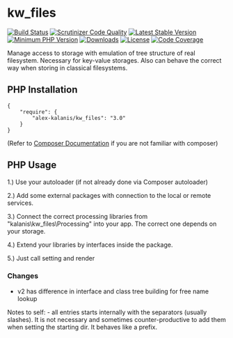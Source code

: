 # kw_files

[![Build Status](https://app.travis-ci.com/alex-kalanis/kw_files.svg?branch=master)](https://app.travis-ci.com/github/alex-kalanis/kw_files)
[![Scrutinizer Code Quality](https://scrutinizer-ci.com/g/alex-kalanis/kw_files/badges/quality-score.png?b=master)](https://scrutinizer-ci.com/g/alex-kalanis/kw_files/?branch=master)
[![Latest Stable Version](https://poser.pugx.org/alex-kalanis/kw_files/v/stable.svg?v=1)](https://packagist.org/packages/alex-kalanis/kw_files)
[![Minimum PHP Version](https://img.shields.io/badge/php-%3E%3D%207.3-8892BF.svg)](https://php.net/)
[![Downloads](https://img.shields.io/packagist/dt/alex-kalanis/kw_files.svg?v1)](https://packagist.org/packages/alex-kalanis/kw_files)
[![License](https://poser.pugx.org/alex-kalanis/kw_files/license.svg?v=1)](https://packagist.org/packages/alex-kalanis/kw_files)
[![Code Coverage](https://scrutinizer-ci.com/g/alex-kalanis/kw_files/badges/coverage.png?b=master&v=1)](https://scrutinizer-ci.com/g/alex-kalanis/kw_files/?branch=master)

Manage access to storage with emulation of tree structure of real filesystem.
Necessary for key-value storages. Also can behave the correct way when storing
in classical filesystems.

## PHP Installation

```
{
    "require": {
        "alex-kalanis/kw_files": "3.0"
    }
}
```

(Refer to [Composer Documentation](https://github.com/composer/composer/blob/master/doc/00-intro.md#introduction) if you are not
familiar with composer)


## PHP Usage

1.) Use your autoloader (if not already done via Composer autoloader)

2.) Add some external packages with connection to the local or remote services.

3.) Connect the correct processing libraries from "kalanis\kw_files\Processing" into your app. The correct one depends on your storage.

4.) Extend your libraries by interfaces inside the package.

5.) Just call setting and render


### Changes

- v2 has difference in interface and class tree building for free name lookup


Notes to self: - all entries starts internally with the separators (usually slashes). It is not necessary
and sometimes counter-productive to add them when setting the starting dir. It behaves like a prefix.
